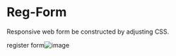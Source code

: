 # Reg-Form

Responsive web form be constructed by adjusting CSS.

register form![image](https://user-images.githubusercontent.com/72397626/117518674-ba317980-af6e-11eb-9430-07b822af6f65.png)
